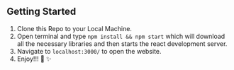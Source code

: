 ## Getting Started
1. Clone this Repo to your Local Machine.
2. Open terminal and type ```npm install && npm start``` which will download all the necessary libraries and then starts the react development server.
3. Navigate to ```localhost:3000/``` to open the website.
4. Enjoy!!! 🎉 ✨

